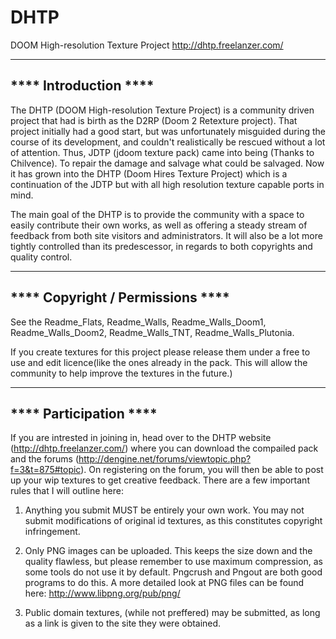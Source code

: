 DHTP
====

DOOM High-resolution Texture Project
http://dhtp.freelanzer.com/

----------------------
**** Introduction ****
----------------------

The DHTP (DOOM High-resolution Texture Project) is a community driven project that had is birth as the D2RP (Doom 2 Retexture project). That project initially had a good start, but was unfortunately misguided during the course of its development, and couldn't realistically be rescued without a lot of attention. Thus, JDTP (jdoom texture pack) came into being (Thanks to Chilvence). To repair the damage and salvage what could be salvaged.
Now it has grown into the DHTP (Doom Hires Texture Project) which is a continuation of the JDTP but with all high resolution texture capable ports in mind.

The main goal of the DHTP is to provide the community with a space to easily contribute their own works, as well as offering a steady stream of feedback from both site visitors and administrators. It will also be a lot more tightly controlled than its predescessor, in regards to both copyrights and quality control.

---------------------------------
**** Copyright / Permissions ****
---------------------------------

See the Readme_Flats, Readme_Walls, Readme_Walls_Doom1, Readme_Walls_Doom2, Readme_Walls_TNT, Readme_Walls_Plutonia.

If you create textures for this project please release them under a free to use and edit licence(like the ones already in the pack. This will allow the community to help improve the textures in the future.)

-----------------------
**** Participation ****
-----------------------

If you are intrested in joining in, head over to the DHTP website (http://dhtp.freelanzer.com/) where you can download the compailed pack and the forums (http://dengine.net/forums/viewtopic.php?f=3&t=875#topic). On registering on the forum, you will then be able to post up your wip textures to get creative feedback. There are a few important rules that I will outline here:

1. Anything you submit MUST be entirely your own work. You may not submit modifications of original id textures, as this constitutes copyright infringement.

2. Only PNG images can be uploaded. This keeps the size down and the quality flawless, but please remember to use maximum compression, as some tools do not use it by default. Pngcrush and Pngout are both good programs to do this. A more detailed look at PNG files can be found here: http://www.libpng.org/pub/png/

3. Public domain textures, (while not preffered) may be submitted, as long as a link is given to the site they were obtained.



